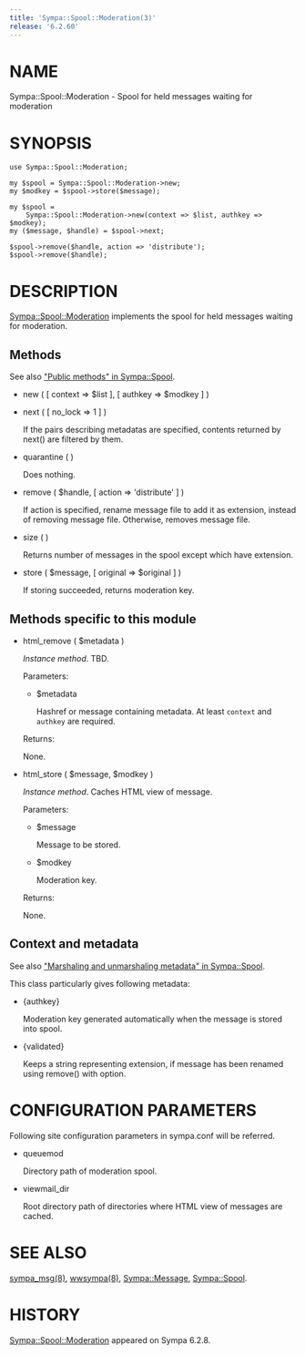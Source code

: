 ```yaml
---
title: 'Sympa::Spool::Moderation(3)'
release: '6.2.60'
---
```


# NAME

Sympa::Spool::Moderation - Spool for held messages waiting for moderation

# SYNOPSIS

    use Sympa::Spool::Moderation;

    my $spool = Sympa::Spool::Moderation->new;
    my $modkey = $spool->store($message);

    my $spool =
        Sympa::Spool::Moderation->new(context => $list, authkey => $modkey);
    my ($message, $handle) = $spool->next;

    $spool->remove($handle, action => 'distribute');
    $spool->remove($handle);

# DESCRIPTION

[Sympa::Spool::Moderation](./Sympa-Spool-Moderation.3.md) implements the spool for held messages waiting
for moderation.

## Methods

See also ["Public methods" in Sympa::Spool](./Sympa-Spool.3.md#public-methods).

- new ( \[ context => $list \], \[ authkey => $modkey \] )
- next ( \[ no\_lock => 1 \] )

    If the pairs describing metadatas are specified,
    contents returned by next() are filtered by them.

- quarantine ( )

    Does nothing.

- remove ( $handle, \[ action => 'distribute' \] )

    If action is specified, rename message file to add it as extension, instead of
    removing message file.
    Otherwise, removes message file.

- size ( )

    Returns number of messages in the spool except which have extension.

- store ( $message, \[ original => $original \] )

    If storing succeeded, returns moderation key.

## Methods specific to this module

- html\_remove ( $metadata )

    _Instance method_.
    TBD.

    Parameters:

    - $metadata

        Hashref or message containing metadata.
        At least `context` and `authkey` are required.

    Returns:

    None.

- html\_store ( $message, $modkey )

    _Instance method_.
    Caches HTML view of message.

    Parameters:

    - $message

        Message to be stored.

    - $modkey

        Moderation key.

    Returns:

    None.

## Context and metadata

See also ["Marshaling and unmarshaling metadata" in Sympa::Spool](./Sympa-Spool.3.md#marshaling-and-unmarshaling-metadata).

This class particularly gives following metadata:

- {authkey}

    Moderation key generated automatically
    when the message is stored into spool.

- {validated}

    Keeps a string representing extension, if message has been renamed using
    remove() with option.

# CONFIGURATION PARAMETERS

Following site configuration parameters in sympa.conf will be referred.

- queuemod

    Directory path of moderation spool.

- viewmail\_dir

    Root directory path of directories where HTML view of messages are cached.

# SEE ALSO

[sympa\_msg(8)](./sympa_msg.8.md), [wwsympa(8)](./wwsympa.8.md),
[Sympa::Message](./Sympa-Message.3.md), [Sympa::Spool](./Sympa-Spool.3.md).

# HISTORY

[Sympa::Spool::Moderation](./Sympa-Spool-Moderation.3.md) appeared on Sympa 6.2.8.
